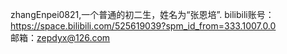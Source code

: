   zhangEnpei0821,一个普通的初二生，姓名为“张恩培”.
  bilibili账号：https://space.bilibili.com/525619039?spm_id_from=333.1007.0.0   
  邮箱：zepdyx@126.com

<!---
zhangEnpei0821/zhangEnpei0821 is a ✨ special ✨ repository because its `README.md` (this file) appears on your GitHub profile.
You can click the Preview link to take a look at your changes.
--->
